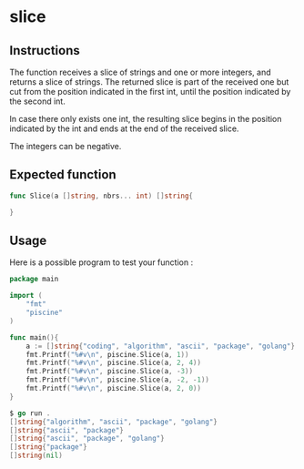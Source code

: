 # slice
## Instructions

The function receives a slice of strings and one or more integers, and returns a slice of strings. The returned slice is part of the received one but cut from the position indicated in the first int, until the position indicated by the second int.

In case there only exists one int, the resulting slice begins in the position indicated by the int and ends at the end of the received slice.

The integers can be negative.
## Expected function
```go
func Slice(a []string, nbrs... int) []string{

}
```
## Usage

Here is a possible program to test your function :
```go
package main

import (
    "fmt"
    "piscine"
)

func main(){
    a := []string{"coding", "algorithm", "ascii", "package", "golang"}
    fmt.Printf("%#v\n", piscine.Slice(a, 1))
    fmt.Printf("%#v\n", piscine.Slice(a, 2, 4))
    fmt.Printf("%#v\n", piscine.Slice(a, -3))
    fmt.Printf("%#v\n", piscine.Slice(a, -2, -1))
    fmt.Printf("%#v\n", piscine.Slice(a, 2, 0))
}
```
```go
$ go run .
[]string{"algorithm", "ascii", "package", "golang"}
[]string{"ascii", "package"}
[]string{"ascii", "package", "golang"}
[]string{"package"}
[]string(nil)
```